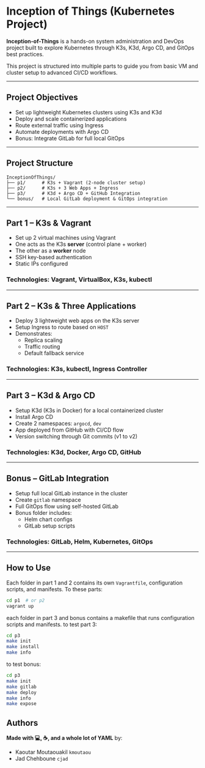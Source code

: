 # Inception of Things (Kubernetes Project)

**Inception-of-Things** is a hands-on system administration and DevOps project built to explore Kubernetes through K3s, K3d, Argo CD, and GitOps best practices.

This project is structured into multiple parts to guide you from basic VM and cluster setup to advanced CI/CD workflows.

---

## Project Objectives

- Set up lightweight Kubernetes clusters using K3s and K3d
- Deploy and scale containerized applications
- Route external traffic using Ingress
- Automate deployments with Argo CD
- Bonus: Integrate GitLab for full local GitOps

---

## Project Structure

```
InceptionOfThings/
├── p1/      # K3s + Vagrant (2-node cluster setup)
├── p2/      # K3s + 3 Web Apps + Ingress
├── p3/      # K3d + Argo CD + GitHub Integration
└── bonus/   # Local GitLab deployment & GitOps integration
```

---

## Part 1 – K3s & Vagrant

- Set up 2 virtual machines using Vagrant
- One acts as the K3s **server** (control plane + worker)
- The other as a **worker** node
- SSH key-based authentication
- Static IPs configured

### Technologies: Vagrant, VirtualBox, K3s, kubectl

---

## Part 2 – K3s & Three Applications

- Deploy 3 lightweight web apps on the K3s server
- Setup Ingress to route based on `HOST`
- Demonstrates:
  - Replica scaling
  - Traffic routing
  - Default fallback service

### Technologies: K3s, kubectl, Ingress Controller

---

## Part 3 – K3d & Argo CD

- Setup K3d (K3s in Docker) for a local containerized cluster
- Install Argo CD
- Create 2 namespaces: `argocd`, `dev`
- App deployed from GitHub with CI/CD flow
- Version switching through Git commits (v1 to v2)

### Technologies: K3d, Docker, Argo CD, GitHub

---

## Bonus – GitLab Integration

- Setup full local GitLab instance in the cluster
- Create `gitlab` namespace
- Full GitOps flow using self-hosted GitLab
- Bonus folder includes:
  - Helm chart configs
  - GitLab setup scripts

### Technologies: GitLab, Helm, Kubernetes, GitOps

---

## How to Use

Each folder in part 1 and 2 contains its own `Vagrantfile`, configuration scripts, and manifests.
To these parts:

```bash
cd p1  # or p2
vagrant up
```

each folder in part 3 and bonus contains a makefile that runs configuration scripts and manifests.
to test part 3:

```bash
cd p3
make init
make install
make info
```

to test bonus:

```bash
cd p3
make init
make gitlab
make deploy
make info
make expose
```

## Authors
**Made with 💻, ☕, and a whole lot of YAML** by:
- Kaoutar Moutaouakil `kmoutaou`
- Jad Chehboune `cjad`
